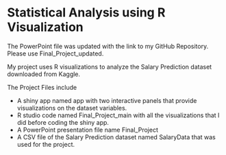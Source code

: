 # Statistical Analysis using R Visualization



The PowerPoint file was updated with the link to my GitHub Repository. Please use Final\_Project\_updated.



My project uses R visualizations to analyze the Salary Prediction dataset downloaded from Kaggle. 



The Project Files include

* A shiny app named app with two interactive panels that provide visualizations on the dataset variables. 
* R studio code named Final\_Project\_main with all the visualizations that I did before coding the shiny app.
* A PowerPoint presentation file name Final\_Project
* A CSV file of the Salary Prediction dataset named SalaryData that was used for the project. 







